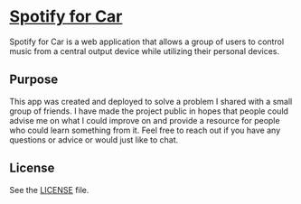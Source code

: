 # [Spotify for Car](https://spotifyforcar.com/)

Spotify for Car is a web application that allows a group of users to control music from a central output device while utilizing their personal devices.

## Purpose

This app was created and deployed to solve a problem I shared with a small group of friends. I have made the project public in hopes that people could advise me on what I could improve on and provide a resource for people who could learn something from it. Feel free to reach out if you have any questions or advice or would just like to chat.

## License

See the [LICENSE](https://github.com/orsonjiang/spotify-for-car/blob/main/LICENSE) file.